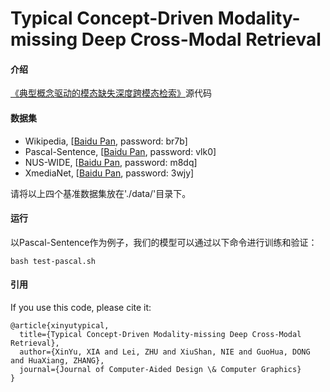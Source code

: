# Typical Concept-Driven Modality-missing Deep Cross-Modal Retrieval

#### 介绍
[《典型概念驱动的模态缺失深度跨模态检索》](https://www.jcad.cn/article/doi/10.3724/SP.J.1089.2023-00248)源代码

#### 数据集
- Wikipedia, [[Baidu Pan](https://pan.baidu.com/s/19rhayw-5GpDsCo-Uttwcjw), password: br7b]
- Pascal-Sentence, [[Baidu Pan](https://pan.baidu.com/s/1h5O8kF3h8Wc0u6iZJ620VA), password: vlk0]
- NUS-WIDE, [[Baidu Pan](https://pan.baidu.com/s/1fvGSoCMk3NQuE5aiPKAeKg), password: m8dq]
- XmediaNet, [[Baidu Pan](https://pan.baidu.com/s/1MmXRSCmFGjd5F9Jgsvt_dg), password: 3wjy]

请将以上四个基准数据集放在'./data/'目录下。

#### 运行
以Pascal-Sentence作为例子，我们的模型可以通过以下命令进行训练和验证：

```
bash test-pascal.sh
```

#### 引用
If you use this code, please cite it:
```
@article{xinyutypical,
  title={Typical Concept-Driven Modality-missing Deep Cross-Modal Retrieval},
  author={XinYu, XIA and Lei, ZHU and XiuShan, NIE and GuoHua, DONG and HuaXiang, ZHANG},
  journal={Journal of Computer-Aided Design \& Computer Graphics}
}
```
